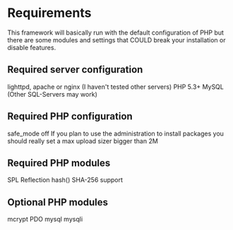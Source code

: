 Requirements
============
This framework will basically run with the default configuration of PHP but there are some modules and settings that COULD break your installation or disable features.

Required server configuration
-----------------------------
lighttpd, apache or nginx (I haven't tested other servers)
PHP 5.3+
MySQL (Other SQL-Servers may work)

Required PHP configuration
--------------------------
safe_mode off
If you plan to use the administration to install packages you should really set a max upload sizer bigger than 2M

Required PHP modules
--------------------
SPL
Reflection
hash() SHA-256 support

Optional PHP modules
--------------------
mcrypt
PDO
mysql
mysqli